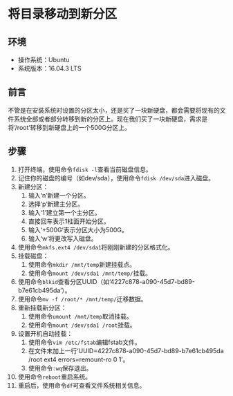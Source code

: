 # 将目录移动到新分区
## 环境
- 操作系统：Ubuntu
- 系统版本：16.04.3 LTS
## 前言
不管是在安装系统时设置的分区太小，还是买了一块新硬盘，都会需要将现有的文件系统全部或者部分转移到新的分区上。现在我们买了一块新硬盘，需求是将‘/root’转移到新硬盘上的一个500G分区上。
## 步骤
1. 打开终端，使用命令`fdisk -l`查看当前磁盘信息。
2. 记住你的磁盘的编号（如dev/sda），使用命令`fdisk /dev/sda`进入磁盘。
3. 新建分区：
    1. 输入‘n’新建一个分区。
    2. 选择‘p’新建主分区。
    3. 输入‘1’建立第一个主分区。
    4. 直接回车表示1柱面开始分区。
    5. 输入‘+500G’表示分区大小为500G。
    6. 输入‘w’将更改写入磁盘。
4. 使用命令`mkfs.ext4 /dev/sda1`将刚刚新建的分区格式化。
5. 挂载磁盘：
    1. 使用命令`mkdir /mnt/temp`新建挂载点。
    2. 使用命令`mount /dev/sda1 /mnt/temp/`挂载。
6. 使用命令`blkid`查看分区UUID（如‘4227c878-a090-45d7-bd89-b7e61cb495da’）。
7. 使用命令`mv -f /root/* /mnt/temp/`迁移数据。
8. 重新挂载新分区：
    1. 使用命令`umount /mnt/temp`取消挂载。
    2. 使用命令`mount /dev/sda1 /root`挂载。
9. 设置开机自动挂载：
    1. 使用命令`vim /etc/fstab`编辑fstab文件。
    2. 在文件末加上一行‘UUID=4227c878-a090-45d7-bd89-b7e61cb495da /root ext4 errors=remount-ro 0 1’。
    3. 使用命令`:wq`保存退出。
10. 使用命令`reboot`重启系统。
11. 重启后，使用命令`df`可查看文件系统相关信息。
